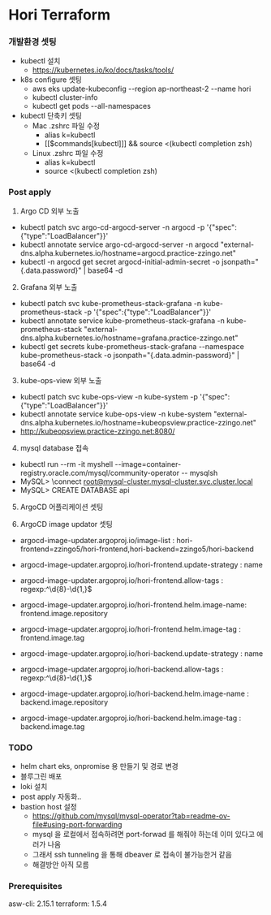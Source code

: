 # Hori Terraform

### 개발환경 셋팅

- kubectl 설치
  - https://kubernetes.io/ko/docs/tasks/tools/
- k8s configure 셋팅
  - aws eks update-kubeconfig --region ap-northeast-2 --name hori
  - kubectl cluster-info
  - kubectl get pods --all-namespaces
- kubectl 단축키 셋팅
  - Mac .zshrc 파일 수정
    - alias k=kubectl
    - [[$commands[kubectl]]] && source <(kubectl completion zsh)
  - Linux .zshrc 파일 수정
    - alias k=kubectl
    - source <(kubectl completion zsh)

### Post apply

1. Argo CD 외부 노출

- kubectl patch svc argo-cd-argocd-server -n argocd -p '{"spec":{"type":"LoadBalancer"}}'
- kubectl annotate service argo-cd-argocd-server -n argocd "external-dns.alpha.kubernetes.io/hostname=argocd.practice-zzingo.net"
- kubectl -n argocd get secret argocd-initial-admin-secret -o jsonpath="{.data.password}" | base64 -d

2. Grafana 외부 노출

- kubectl patch svc kube-prometheus-stack-grafana -n kube-prometheus-stack -p '{"spec":{"type":"LoadBalancer"}}'
- kubectl annotate service kube-prometheus-stack-grafana -n kube-prometheus-stack "external-dns.alpha.kubernetes.io/hostname=grafana.practice-zzingo.net"
- kubectl get secrets kube-prometheus-stack-grafana --namespace kube-prometheus-stack -o jsonpath="{.data.admin-password}" | base64 -d

3. kube-ops-view 외부 노출

- kubectl patch svc kube-ops-view -n kube-system -p '{"spec":{"type":"LoadBalancer"}}'
- kubectl annotate service kube-ops-view -n kube-system "external-dns.alpha.kubernetes.io/hostname=kubeopsview.practice-zzingo.net"
- http://kubeopsview.practice-zzingo.net:8080/

4. mysql database 접속

- kubectl run --rm -it myshell --image=container-registry.oracle.com/mysql/community-operator -- mysqlsh
- MySQL> \connect root@mysql-cluster.mysql-cluster.svc.cluster.local
- MySQL> CREATE DATABASE api

5. ArgoCD 어플리케이션 셋팅

6. ArgoCD image updator 셋팅

- argocd-image-updater.argoproj.io/image-list : hori-frontend=zzingo5/hori-frontend,hori-backend=zzingo5/hori-backend

- argocd-image-updater.argoproj.io/hori-frontend.update-strategy : name
- argocd-image-updater.argoproj.io/hori-frontend.allow-tags : regexp:^\d{8}-\d{1,}$
- argocd-image-updater.argoproj.io/hori-frontend.helm.image-name: frontend.image.repository
- argocd-image-updater.argoproj.io/hori-frontend.helm.image-tag : frontend.image.tag

- argocd-image-updater.argoproj.io/hori-backend.update-strategy : name
- argocd-image-updater.argoproj.io/hori-backend.allow-tags : regexp:^\d{8}-\d{1,}$
- argocd-image-updater.argoproj.io/hori-backend.helm.image-name : backend.image.repository
- argocd-image-updater.argoproj.io/hori-backend.helm.image-tag : backend.image.tag

### TODO

- helm chart eks, onpromise 용 만들기 및 경로 변경
- 블루그린 배포
- loki 설치
- post apply 자동화..
- bastion host 설정
  - https://github.com/mysql/mysql-operator?tab=readme-ov-file#using-port-forwarding
  - mysql 을 로컬에서 접속하려면 port-forwad 를 해줘야 하는데 이미 있다고 에러가 나옴
  - 그래서 ssh tunneling 을 통해 dbeaver 로 접속이 불가능한거 같음
  - 해결방안 아직 모름

### Prerequisites

asw-cli: 2.15.1
terraform: 1.5.4
